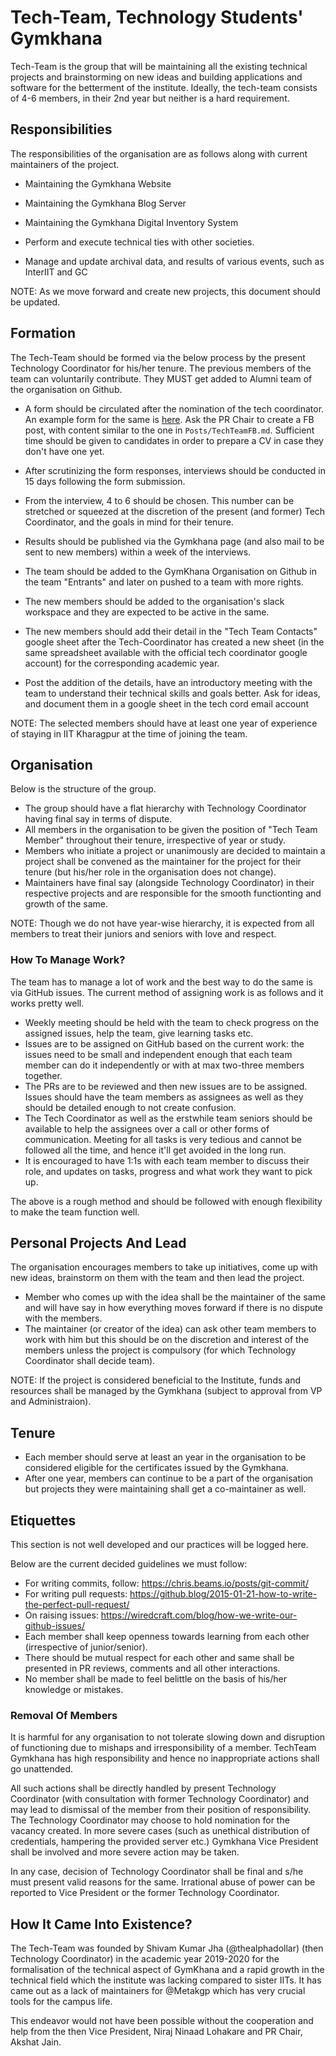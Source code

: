 # Tech-Team, Technology Students' Gymkhana

Tech-Team is the group that will be maintaining all the existing technical projects and brainstorming on new ideas and building applications and software for the betterment of the institute. Ideally, the tech-team consists of 4-6 members, in their 2nd year but neither is a hard requirement.

## Responsibilities

The responsibilities of the organisation are as follows along with current maintainers of the project.

- Maintaining the Gymkhana Website

- Maintaining the Gymkhana Blog Server

- Maintaining the Gymkhana Digital Inventory System

- Perform and execute technical ties with other societies.

- Manage and update archival data, and results of various events, such as InterIIT and GC

NOTE: As we move forward and create new projects, this document should be updated.

## Formation

The Tech-Team should be formed via the below process by the present Technology Coordinator for his/her tenure. The previous members of the team can voluntarily contribute. They MUST get added to Alumni team of the organisation on Github.

- A form should be circulated after the nomination of the tech coordinator. An example form for the same is [here](https://forms.gle/9Du4xXSurx6C7dMz8). Ask the PR Chair to create a FB post, with content similar to the one in `Posts/TechTeamFB.md`. Sufficient time should be given to candidates in order to prepare a CV in case they don't have one yet.

- After scrutinizing the form responses, interviews should be conducted in 15 days following the form submission.

- From the interview, 4 to 6 should be chosen. This number can be stretched or squeezed at the discretion of the present (and former) Tech Coordinator, and the goals in mind for their tenure.

- Results should be published via the Gymkhana page (and also mail to be sent to new members) within a week of the interviews.

- The team should be added to the GymKhana Organisation on Github in the team "Entrants" and later on pushed to a team with more rights.

- The new members should be added to the organisation's slack workspace and they are expected to be active in the same.

- The new members should add their detail in the "Tech Team Contacts" google sheet after the Tech-Coordinator has created a new sheet (in the same spreadsheet available with the official tech coordinator google account) for the corresponding academic year.

- Post the addition of the details, have an introductory meeting with the team to understand their technical skills and goals better. Ask for ideas, and document them in a google sheet in the tech cord email account

NOTE: The selected members should have at least one year of experience of staying in IIT Kharagpur at the time of joining the team.

## Organisation

Below is the structure of the group.

- The group should have a flat hierarchy with Technology Coordinator having final say in terms of dispute.
- All members in the organisation to be given the position of "Tech Team Member" throughout their tenure, irrespective of year or study.
- Members who initiate a project or unanimously are decided to maintain a project shall be convened as the maintainer for the project for their tenure (but his/her role in the organisation does not change).
- Maintainers have final say (alongside Technology Coordinator) in their respective projects and are responsible for the smooth functionting and growth of the same.

NOTE: Though we do not have year-wise hierarchy, it is expected from all members to treat their juniors and seniors with love and respect.

### How To Manage Work?

The team has to manage a lot of work and the best way to do the same is via GitHub issues. The current method of assigning work is as follows and it works pretty well.

- Weekly meeting should be held with the team to check progress on the assigned issues, help the team, give learning tasks etc.
- Issues are to be assigned on GitHub based on the current work: the issues need to be small and independent enough that each team member can do it independently or with at max two-three members together.
- The PRs are to be reviewed and then new issues are to be assigned. Issues should have the team members as assignees as well as they should be detailed enough to not create confusion.
- The Tech Coordinator as well as the erstwhile team seniors should be available to help the assignees over a call or other forms of communication. Meeting for all tasks is very tedious and cannot be followed all the time, and hence it'll get avoided in the long run.
- It is encouraged to have 1:1s with each team member to discuss their role, and updates on tasks, progress and what work they want to pick up.

The above is a rough method and should be followed with enough flexibility to make the team function well.

## Personal Projects And Lead

The organisation encourages members to take up initiatives, come up with new ideas, brainstorm on them with the team and then lead the project.

- Member who comes up with the idea shall be the maintainer of the same and will have say in how everything moves forward if there is no dispute with the members.
- The maintainer (or creator of the idea) can ask other team members to work with him but this should be on the discretion and interest of the members unless the project is compulsory (for which Technology Coordinator shall decide team).

NOTE: If the project is considered beneficial to the Institute, funds and resources shall be managed by the Gymkhana (subject to approval from VP and Administraion).

## Tenure

- Each member should serve at least an year in the organisation to be considered eligible for the certificates issued by the Gymkhana.
- After one year, members can continue to be a part of the organisation but projects they were maintaining shall get a co-maintainer as well.

## Etiquettes

This section is not well developed and our practices will be logged here.

Below are the current decided guidelines we must follow:

- For writing commits, follow: https://chris.beams.io/posts/git-commit/
- For writing pull requests: https://github.blog/2015-01-21-how-to-write-the-perfect-pull-request/
- On raising issues: https://wiredcraft.com/blog/how-we-write-our-github-issues/
- Each member shall keep openness towards learning from each other (irrespective of junior/senior).
- There should be mutual respect for each other and same shall be presented in PR reviews, comments and all other interactions.
- No member shall be made to feel belittle on the basis of his/her knowledge or mistakes.

### Removal Of Members

It is harmful for any organisation to not tolerate slowing down and disruption of functioning due to mishaps and irresponsibility of a member. TechTeam Gymkhana has high responsibility and hence no inappropriate actions shall go unattended.

All such actions shall be directly handled by present Technology Coordinator (with consultation with former Technology Coordinator) and may lead to dismissal of the member from their position of responsibility. The Technology Coordinator may choose to hold nomination for the vacancy created. In more severe cases (such as unethical distribution of credentials, hampering the provided server etc.) Gymkhana Vice President shall be involved and more severe action may be taken.

In any case, decision of Technology Coordinator shall be final and s/he must present valid reasons for the same. Irrational abuse of power can be reported to Vice President or the former Technology Coordinator.

## How It Came Into Existence?

The Tech-Team was founded by Shivam Kumar Jha (@thealphadollar) (then Technology Coordinator) in the academic year 2019-2020 for the formalisation of the technical aspect of GymKhana and a rapid growth in the technical field which the institute was lacking compared to sister IITs. It has came out as a lack of maintainers for @Metakgp which has very crucial tools for the campus life.

This endeavor would not have been possible without the cooperation and help from the then Vice President, Niraj Ninaad Lohakare and PR Chair, Akshat Jain.
